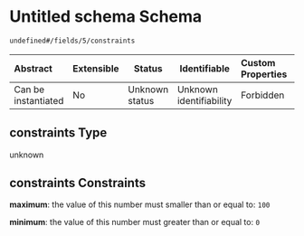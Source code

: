 # Untitled schema Schema

```txt
undefined#/fields/5/constraints
```




| Abstract            | Extensible | Status         | Identifiable            | Custom Properties | Additional Properties | Access Restrictions | Defined In                                                                      |
| :------------------ | ---------- | -------------- | ----------------------- | :---------------- | --------------------- | ------------------- | ------------------------------------------------------------------------------- |
| Can be instantiated | No         | Unknown status | Unknown identifiability | Forbidden         | Allowed               | none                | [link_tod.schema.json\*](../../out/link_tod.schema.json "open original schema") |

## constraints Type

unknown

## constraints Constraints

**maximum**: the value of this number must smaller than or equal to: `100`

**minimum**: the value of this number must greater than or equal to: `0`
